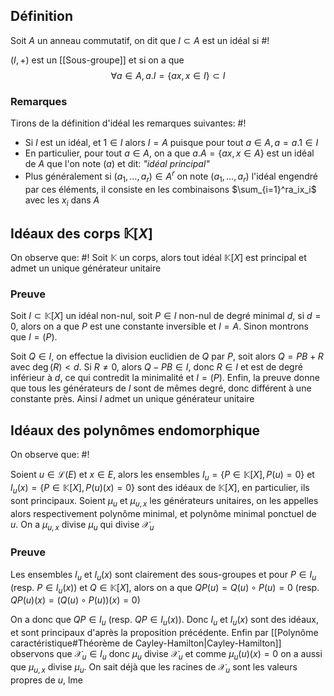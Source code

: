 ## Définition
Soit $A$ un anneau commutatif, on dit que $I \subset A$ est un idéal si #!

$(I, +)$ est un [[Sous-groupe]] et si on a que $$\forall a \in A, a.I = \{ax,x \in I\} \subset I$$

### Remarques
Tirons de la définition d'idéal les remarques suivantes: #!

- Si $I$ est un idéal, et $1 \in I$ alors $I = A$ puisque pour tout $a \in A, a = a.1 \in I$
- En particulier, pour tout $a \in A$, on a que $a.A =\{ax, x \in A\}$ est un idéal de $A$ que l'on note $(a)$ et dit: *"idéal principal"* 
- Plus généralement si $(a_1, \dots, a_r) \in A^r$ on note $(a_1, \dots, a_r)$ l'idéal engendré par ces éléments, il consiste en les combinaisons $\sum_{i=1}^ra_ix_i$ avec les $x_i$ dans $A$

## Idéaux des corps $\mathbb K[X]$
On observe que: #!
Soit $\mathbb K$ un corps, alors tout idéal $\mathbb K[X]$ est principal et admet un unique générateur unitaire

### Preuve
Soit $I\subset \mathbb K[X]$ un idéal non-nul, soit $P \in I$ non-nul de degré minimal $d$, si $d=0$, alors on a que $P$ est une constante inversible et $I =A$. Sinon montrons que $I= (P)$.

Soit $Q \in I$, on effectue la division euclidien de $Q$ par $P$, soit alors $Q = PB +R$ avec $\deg(R) <d$.
Si $R \not = 0$, alors $Q-PB \in I$, donc $R \in I$ et est de degré inférieur à $d$, ce qui contredit la minimalité et $I = (P)$.
Enfin, la preuve donne que tous les générateurs de $I$ sont de mêmes degré, donc différent à une constante près. Ainsi $I$ admet un unique générateur unitaire

## Idéaux des polynômes endomorphique
On observe que: #!

Soient $u \in \mathcal L(E)$ et $x \in E$, alors les ensembles $I_u = \{P \in \mathbb K[X], P(u) = 0\}$ et $I_u(x) = \{P \in \mathbb K[X], P(u)(x) = 0\}$ sont des idéaux de $\mathbb K[X]$, en particulier, ils sont principaux. Soient $\mu_u$ et $\mu_{u,x}$ les générateurs unitaires, on les appelles alors respectivement polynôme minimal, et polynôme minimal ponctuel de $u$. On a $\mu_{u,x}$ divise $\mu_u$ qui divise $\mathcal X_u$

### Preuve
Les ensembles $I_u$ et $I_u(x)$ sont clairement des sous-groupes et pour $P \in I_u$ (resp. $P \in I_u(x)$) et $Q \in \mathbb K[X]$, alors on a que $QP(u) = Q(u)\circ P(u) = 0$ (resp. $QP(u)(x) =  (Q(u) \circ P(u))(x) = 0$)

On a donc que $QP \in I_u$ (resp. $QP \in I_u(x)$). Donc $I_u$ et $I_u(x)$ sont des idéaux, et sont principaux d'après la proposition précédente.
Enfin par [[Polynôme caractéristique#Théorème de Cayley-Hamilton|Cayley-Hamilton]] observons que $\mathcal X_u \in I_u$ donc $\mu_u$ divise $\mathcal X_u$ et comme $\mu_u(u)(x) = 0$ on a aussi que $\mu_{u,x}$ divise $\mu_u$. On sait déjà que les racines de $\mathcal X_u$ sont les valeurs propres de $u$, lme